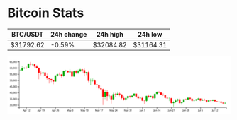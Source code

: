 # Bitcoin Stats

BTC/USDT|24h change|24h high|24h low|
|---|---|---|---|
|$31792.62|-0.59%|$32084.82|$31164.31|

<img src="./chart.svg">
